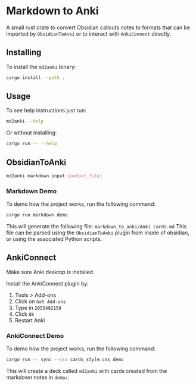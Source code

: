 # Markdown to Anki

A small rust crate to convert Obsidian callouts notes to formats that can be imported by `ObsidianToAnki` or to interact with `AnkiConnect` directly.

## Installing

To install the `md2anki` binary:

```bash
cargo install --path .
```

## Usage

To see help instructions just run:

```bash
md2anki --help
```

Or without installing:

```bash
cargo run -- --help
```

## ObsidianToAnki

```bash
md2anki markdown input [output_file]
```

### Markdown Demo

To demo how the project works, run the following command:

```bash
cargo run markdown demo
```

This will generate the following file: `markdown_to_anki/Anki cards.md`
This file can be parsed using the `ObsidianToAnki` plugin from inside of obsidian, or using the associated Python scripts.

## AnkiConnect

Make sure Anki desktop is installed.

Install the AnkiConnect plugin by:

1. Tools > Add-ons
2. Click on `Get Add-ons`
3. Type in `2055492159`
4. Click `Ok`
5. Restart Anki

### AnkiConnect Demo

To demo how the project works, run the following command:

```bash
cargo run -- sync --css cards_style.css demo
```

This will create a deck called `md2anki` with cards created from the markdown notes in `demo/`.
